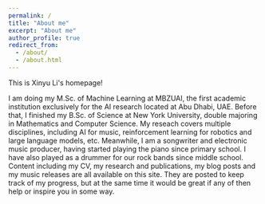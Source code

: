 ```yaml
---
permalink: /
title: "About me"
excerpt: "About me"
author_profile: true
redirect_from: 
  - /about/
  - /about.html
---
```


This is Xinyu Li's homepage!

I am doing my M.Sc. of Machine Learning at MBZUAI, the first academic institution exclusively for the AI research located at Abu Dhabi, UAE. Before that, I finished my B.Sc. of Science at New York University, double majoring in Mathematics and Computer Science. My reseach covers multiple disciplines, including AI for music, reinforcement learning for robotics and large language models, etc. Meanwhile, I am a songwriter and electronic music producer, having started playing the piano since primary school. I have also played as a drummer for our rock bands since middle school. Content including my CV, my research and publications, my blog posts and my music releases are all available on this site. They are posted to keep track of my progress, but at the same time it would be great if any of then help or inspire you in some way.
